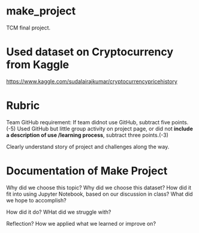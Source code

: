 # make_project
TCM final project.

# Used dataset on Cryptocurrency from Kaggle
https://www.kaggle.com/sudalairajkumar/cryptocurrencypricehistory

# Rubric
Team GitHub requirement: If team didnot use GitHub, subtract five points. (-5) Used GitHub but little group activity on project page, or did not **include a description of use /learning process**, subtract three points.(-3)

Clearly understand story of project and challenges along the way.

# Documentation of Make Project
Why did we choose this topic?
Why did we choose this dataset?
How did it fit into using Jupyter Notebook, based on our discussion in class?
What did we hope to accomplish?


How did it do? WHat did we struggle with?


Reflection? How we applied what we learned or improve on?
